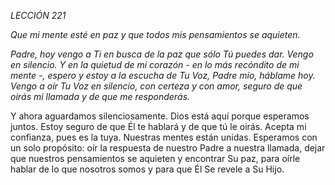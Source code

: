 *LECCIÓN 221*

*Que mi mente esté en paz y que todos mis pensamientos se aquieten.*

_Padre, hoy vengo a Ti en busca de la paz que sólo Tú puedes dar. Vengo en silencio. Y en la quietud de mi corazón - en lo más recóndito de mi mente -, espero y estoy a la escucha de Tu Voz, Padre mío, háblame hoy. Vengo a oír Tu Voz en silencio, con certeza y con amor, seguro de que oirás mi llamada y de que me responderás._

Y ahora aguardamos silenciosamente. Dios está aquí porque esperamos juntos. Estoy seguro de que Él te hablará y de que tú le oirás. Acepta mi confianza, pues es la tuya. Nuestras mentes están unidas. Esperamos con un solo propósito: oír la respuesta de nuestro Padre a nuestra llamada, dejar que nuestros pensamientos se aquieten y encontrar Su paz, para oírle hablar de lo que nosotros somos y para que Él Se revele a Su Hijo.